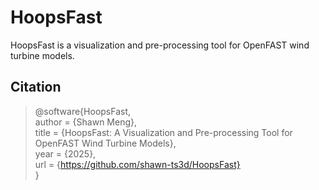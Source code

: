 # HoopsFast

HoopsFast is a visualization and pre-processing tool for OpenFAST wind turbine models. 


## Citation

>@software{HoopsFast,  
>author = {Shawn Meng},  
>title = {HoopsFast: A Visualization and Pre-processing Tool for OpenFAST Wind Turbine Models},  
>year = {2025},  
>url = {https://github.com/shawn-ts3d/HoopsFast}  
>}  
